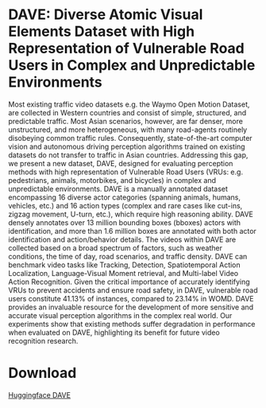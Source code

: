 # DAVE: Diverse Atomic Visual Elements Dataset with High Representation of Vulnerable Road Users in Complex and Unpredictable Environments

Most existing traffic video datasets e.g. the Waymo Open Motion Dataset, are collected in Western countries and consist of simple, structured, and predictable traffic. Most Asian scenarios, however, are far denser, more unstructured, and more heterogeneous, with many road-agents routinely disobeying common traffic rules. Consequently, state-of-the-art computer vision and autonomous driving perception algorithms trained on existing datasets do not transfer to traffic in Asian countries. Addressing this gap, we present a new dataset, DAVE, designed for evaluating perception methods with high representation of Vulnerable Road Users (VRUs: e.g. pedestrians, animals, motorbikes, and bicycles) in complex and unpredictable environments. DAVE is a manually annotated dataset encompassing 16 diverse actor categories (spanning animals, humans, vehicles, etc.) and 16 action types (complex and rare cases like cut-ins, zigzag movement, U-turn, etc.), which require high reasoning ability. DAVE densely annotates over 13 million bounding boxes (bboxes) actors with identification, and more than 1.6 million boxes are annotated with both actor identification and action/behavior details. The videos within DAVE are collected based on a broad spectrum of factors, such as weather conditions, the time of day, road scenarios, and traffic density. DAVE can benchmark video tasks like Tracking, Detection, Spatiotemporal Action Localization, Language-Visual Moment retrieval, and Multi-label Video Action Recognition. Given the critical importance of accurately identifying VRUs to prevent accidents and ensure road safety, in DAVE, vulnerable road users constitute 41.13% of instances, compared to 23.14% in WOMD. DAVE provides an invaluable resource for the development of more sensitive and accurate visual perception algorithms in the complex real world. Our experiments show that existing methods suffer degradation in performance when evaluated on DAVE, highlighting its benefit for future video recognition research.

# Download
[Huggingface DAVE](https://huggingface.co/datasets/XijunWang/DAVE)
